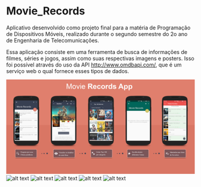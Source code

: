 # Movie_Records

Aplicativo desenvolvido como projeto final para a matéria de Programação de Dispositivos Móveis, realizado durante o segundo semestre do 2o ano de Engenharia de Telecomunicações.

Essa aplicação consiste em uma ferramenta de busca de informações de filmes, séries e jogos, assim como suas respectivas imagens e posters. Isso foi possível através do uso da API http://www.omdbapi.com/, que é um serviço web o qual fornece esses tipos de dados.

![alt text](https://github.com/hdalmora/Movie_Records/blob/master/imagens/Poster_v4.png)
![alt text](https://github.com/hdalmora/Movie_Records/blob/master/images/screen2.png)
![alt text](https://github.com/hdalmora/Movie_Records/blob/master/images/screen3.png)
![alt text](https://github.com/hdalmora/Movie_Records/blob/master/images/screen4.png)
![alt text](https://github.com/hdalmora/Movie_Records/blob/master/images/screen5.png)
![alt text](https://github.com/hdalmora/Movie_Records/blob/master/images/screen6.png)

